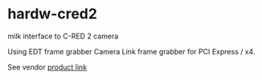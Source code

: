 # hardw-cred2
milk interface to C-RED 2 camera

Using EDT frame grabber Camera Link frame grabber for PCI Express / x4.

See vendor [product link](https://edt.com/product/visionlink-f4/)

